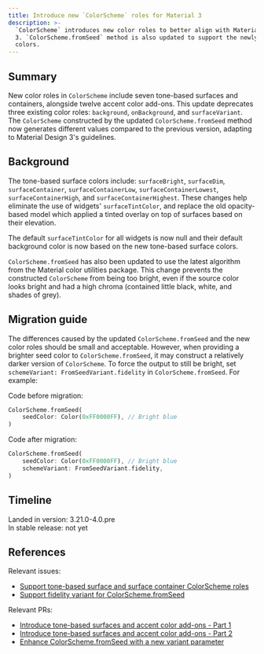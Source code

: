 ```yaml
---
title: Introduce new `ColorScheme` roles for Material 3
description: >-
  `ColorScheme` introduces new color roles to better align with Material Design
  3. `ColorScheme.fromSeed` method is also updated to support the newly added
  colors.
---
```


## Summary

New color roles in `ColorScheme` include seven tone-based surfaces and containers, alongside twelve accent color add-ons. This update deprecates three existing color roles: `background`, `onBackground`, and `surfaceVariant`. The `ColorScheme` constructed by the updated `ColorScheme.fromSeed` method now generates different values compared to the previous version, adapting to Material Design 3's guidelines.

## Background

The tone-based surface colors include: `surfaceBright`, `surfaceDim`,
`surfaceContainer`, `surfaceContainerLow`, `surfaceContainerLowest`,
`surfaceContainerHigh`, and `surfaceContainerHighest`. These changes help 
eliminate the use of widgets' `surfaceTintColor`, and replace the old 
opacity-based model which applied a tinted overlay on top of surfaces based 
on their elevation.  

The default `surfaceTintColor` for all widgets is now null and their default
background color is now based on the new tone-based surface colors.

`ColorScheme.fromSeed` has also been updated to use the latest algorithm from
the Material color utilities package. This change prevents the constructed 
`ColorScheme` from being too bright, even if the source color looks bright and
had a high chroma (contained little black, white, and shades of grey).

## Migration guide

The differences caused by the updated `ColorScheme.fromSeed` and the new color
roles should be small and acceptable. However, when providing a brighter
seed color to `ColorScheme.fromSeed`, it may construct a relatively darker
version of `ColorScheme`. To force the output to still be bright, set 
`schemeVariant: FromSeedVariant.fidelity` in `ColorScheme.fromSeed`. For 
example:

Code before migration:

```dart
ColorScheme.fromSeed(
    seedColor: Color(0xFF0000FF), // Bright blue
)
```

Code after migration:

```dart
ColorScheme.fromSeed(
    seedColor: Color(0xFF0000FF), // Bright blue
    schemeVariant: FromSeedVariant.fidelity,
)
```

## Timeline

Landed in version: 3.21.0-4.0.pre <br>
In stable release: not yet

## References

Relevant issues:

* [Support tone-based surface and surface container ColorScheme roles][]
* [Support fidelity variant for ColorScheme.fromSeed][]

Relevant PRs:

* [Introduce tone-based surfaces and accent color add-ons - Part 1][]
* [Introduce tone-based surfaces and accent color add-ons - Part 2][]
* [Enhance ColorScheme.fromSeed with a new variant parameter][]

[`ClassName`]: {{site.main-api}}/flutter/[link_to_relevant_page].html

[Support tone-based surface and surface container ColorScheme roles]: {{site.repo.flutter}}/issues/115912
[Support fidelity variant for ColorScheme.fromSeed]: {{site.repo.flutter}}/issues/[144649]
[Introduce tone-based surfaces and accent color add-ons - Part 1]: {{site.repo.flutter}}/pull/[142654]
[Introduce tone-based surfaces and accent color add-ons - Part 2]: {{site.repo.flutter}}/pull/[144273]
[Enhance ColorScheme.fromSeed with a new variant parameter]: {{site.repo.flutter}}/pull/[144805]
